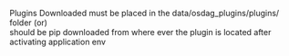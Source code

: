 Plugins Downloaded must be placed in the data/osdag_plugins/plugins/ folder 
 (or)  
should be pip downloaded from where ever the plugin is located after activating application env 

